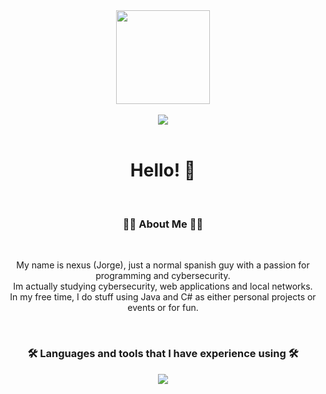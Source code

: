 <div align="center">
  <img height="150" src="https://avatars.githubusercontent.com/xNexusACS?v=4"  />
</div>

</br>

<div align="center">
  <img src="https://komarev.com/ghpvc/?username=xNexusACS&style=for-the-badge"  />
</div>

</br>

<h1 align="center">Hello! 👋</h1>

</br>

<h3 align="center">👩‍💻  About Me 👩‍💻</h3>

</br>

<p align="center">My name is nexus (Jorge), just a normal spanish guy with a passion for programming and cybersecurity.</br>Im actually studying cybersecurity, web applications and local networks.</br>In my free time, I do stuff using Java and C# as either personal projects or events or for fun.</p>

</br>

<h3 align="center">🛠 Languages and tools that I have experience using 🛠</h3>
<div align="center">
  <a href="https://skillicons.dev">
    <img src="https://skillicons.dev/icons?i=git,docker,aws,cs,css,gitlab,html,idea,rider,java,mysql,unity,wasm" />
  </a>
</div>
